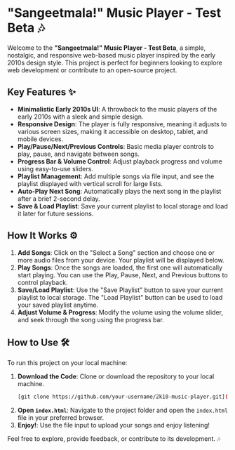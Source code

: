 # "Sangeetmala!" Music Player - Test Beta 🎶

Welcome to the **"Sangeetmala!" Music Player - Test Beta**, a simple, nostalgic, and responsive web-based music player inspired by the early 2010s design style. This project is perfect for beginners looking to explore web development or contribute to an open-source project.

## Key Features ✨

- **Minimalistic Early 2010s UI**: A throwback to the music players of the early 2010s with a sleek and simple design.
- **Responsive Design**: The player is fully responsive, meaning it adjusts to various screen sizes, making it accessible on desktop, tablet, and mobile devices.
- **Play/Pause/Next/Previous Controls**: Basic media player controls to play, pause, and navigate between songs.
- **Progress Bar & Volume Control**: Adjust playback progress and volume using easy-to-use sliders.
- **Playlist Management**: Add multiple songs via file input, and see the playlist displayed with vertical scroll for large lists.
- **Auto-Play Next Song**: Automatically plays the next song in the playlist after a brief 2-second delay.
- **Save & Load Playlist**: Save your current playlist to local storage and load it later for future sessions.

## How It Works ⚙️

1. **Add Songs**: Click on the "Select a Song" section and choose one or more audio files from your device. Your playlist will be displayed below.
2. **Play Songs**: Once the songs are loaded, the first one will automatically start playing. You can use the Play, Pause, Next, and Previous buttons to control playback.
3. **Save/Load Playlist**: Use the "Save Playlist" button to save your current playlist to local storage. The "Load Playlist" button can be used to load your saved playlist anytime.
4. **Adjust Volume & Progress**: Modify the volume using the volume slider, and seek through the song using the progress bar.

## How to Use 🛠️

To run this project on your local machine:

1. **Download the Code**: Clone or download the repository to your local machine.
    ```bash
    [git clone https://github.com/your-username/2k10-music-player.git](https://github.com/ankur-saxena-88/2k10s-music-player-test-beta.git)
    ```
2. **Open `index.html`**: Navigate to the project folder and open the `index.html` file in your preferred browser.
3. **Enjoy!**: Use the file input to upload your songs and enjoy listening!

Feel free to explore, provide feedback, or contribute to its development. 🎶
